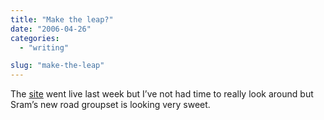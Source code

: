 ```yaml
---
title: "Make the leap?"
date: "2006-04-26"
categories: 
  - "writing"

slug: "make-the-leap"
---
```


The [site](https://www.willyoumaketheleap.com/) went live last week but I’ve not had time to really look around but Sram’s new road groupset is looking very sweet.
